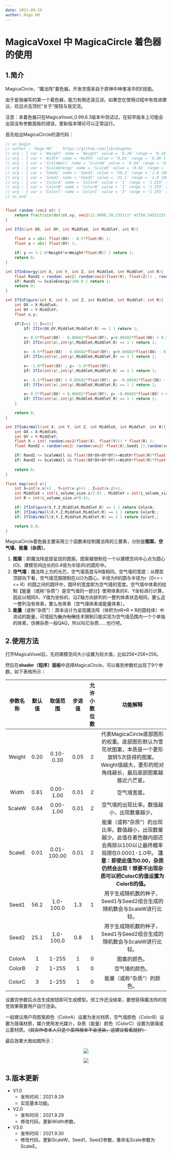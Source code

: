 ```yaml
---
date: 2021-09-29
author: Hugo HU
---
```


# MagicaVoxel 中 MagicaCircle 着色器的使用

## 1.简介

MagicaCircle，“魔法阵”着色器。开发灵感来自于原神中神里凌华的E技能。

由于是我编写的第一个着色器，能力有限还请见谅。如果您在使用过程中有改进建议，欢迎点击顶栏“关于”按钮与我交流。

注意：本着色器只在MagicaVoxel_0.99.6.3版本中测试过，在较早版本上可能会出现没有参数面板的错误，更新版本理论可以正常运行。

首先给出MagicaCircle的源代码：

```glsl
// xs_begin
// author : 'Hugo HU'    https://github.com/librehugohu
// arg : { var = 'Weight' name = 'Weight' value = '0.20' range = '0.10 0.30' step = '0.05' precision = '2' }
// arg : { var = 'Width' name = 'Width' value = '0.81' range = '0.00 1.00' step = '0.01' precision = '2' }
// arg : { var = 'ScaleWall' name = 'ScaleW' value = '0.64' range = '0.00 1.00' step = '0.01' precision = '2' }
// arg : { var = 'ScaleEnergy' name = 'ScaleE' value = '0.01' range = '0.01 100.00' step = '0.01' precision = '2' }
// arg : { var = 'Seed1' name = 'Seed1' value = '56.2' range = '1.0 100.0' step = '1.3' precision = '1' }
// arg : { var = 'Seed2' name = 'Seed2' value = '25.1' range = '1.0 100.0' step = '0.8' precision = '1' }
// arg : { var = 'ColorA' name = 'ColorA' value = '1' range = '1 255' step = '1' precision = '0' }
// arg : { var = 'ColorB' name = 'ColorB' value = '2' range = '1 255' step = '1' precision = '0' }
// arg : { var = 'ColorC' name = 'ColorC' value = '3' range = '1 255' step = '1' precision = '0' }
// xs_end


float random (vec2 st) {
    return fract(sin(dot(st.xy, vec2(12.9898,78.233)))* 43758.5453123);
}

int IfIn(int OX, int OY, int MiddleX, int MiddleY, int R){
    
    float x = abs( float(OX) - 0.5*float(R) );
    float y = abs( float(OY) );

    if( y <= (-2.0*Weight*x+Weight*float(R)) ) return 1;
    return 0;
}

int IfInEnergy(int X, int Y, int Z, int MiddleX, int MiddleY, int R){
    float Rand1 = random( vec2( random(vec2(float(X), float(Z))) , random(vec2(float(Y), float(Z))) ) );
    if( Rand1 <= ScaleEnergy/100.0 ) return 1;
    return 0;
}

int IfInFigure(int X, int Y, int Z, int MiddleX, int MiddleY, int R){
    int OX = X-MiddleX;
    int OY = Y-MiddleY;
    float x,y;

    if(Z==1 || Z==2){
        if( IfIn(OX,OY,MiddleX,MiddleY,R) == 1 ) return 1;

        x= 0.5*float(OX) - 0.86602*float(OY); y=0.86602*float(OX) + 0.5*float(OY); 
        if( IfIn(int(x),int(y),MiddleX,MiddleY,R) == 1 ) return 1;

        x= -0.5*float(OX) - 0.86602*float(OY); y=0.86602*float(OX) - 0.5*float(OY); 
        if( IfIn(int(x),int(y),MiddleX,MiddleY,R) == 1 ) return 1;

        x= -1.0*float(OX) ; y= -1.0*float(OY); 
        if( IfIn(int(x),int(y),MiddleX,MiddleY,R) == 1 ) return 1;

        x= -0.5*float(OX) + 0.86602*float(OY); y= -0.86602*float(OX) - 0.5*float(OY); 
        if( IfIn(int(x),int(y),MiddleX,MiddleY,R) == 1 ) return 1;

        x= 0.5*float(OX) + 0.86602*float(OY); y= -0.86602*float(OX) + 0.5*float(OY); 
        if( IfIn(int(x),int(y),MiddleX,MiddleY,R) == 1 ) return 1;
    }

    return 0;
}

int IfInAirWall(int X, int Y, int Z, int MiddleX, int MiddleY, int R){
    int OX = X-MiddleX;
    int OY = Y-MiddleY;
    float h = int( random(vec2(float(X), float(Y))) * float(R) );
    float Rand2 = random(vec2( random(vec2( float(X),Seed1 )),random(vec2( float(Y),Seed2 )) ));

    if( Rand2 <= ScaleWall && float(OX*OX+OY*OY)>=Width*float(R)*float(R) && (OX*OX+OY*OY)<=R*R && Z<=h && IfInEnergy(X,Y,Z,MiddleX,MiddleY,R) == 1 ) return 2;
    if( Rand2 <= ScaleWall && float(OX*OX+OY*OY)>=Width*float(R)*float(R) && (OX*OX+OY*OY)<=R*R && Z<=h ) return 1;
     
    return 0;
}

float map(vec3 v){
    int X=int(v.x)+1 , Y=int(v.y)+1 , Z=int(v.z)+1;
    int MiddleX = int(i_volume_size.x/2.0) , MiddleY = int(i_volume_size.y/2.0);
    int R = int(i_volume_size.x*0.4);

    if( IfInFigure(X,Y,Z,MiddleX,MiddleY,R) == 1 ) return ColorA;
    if( IfInAirWall(X,Y,Z,MiddleX,MiddleY,R) == 1 ) return ColorB;;
    if( IfInAirWall(X,Y,Z,MiddleX,MiddleY,R) == 2 ) return ColorC;;

    return 0.0;
}
```

MagicaCircle着色器主要采用三个函数来绘制魔法阵的三要素，分别是**图案、空气墙、能量（杂质）**。

1. **图案**：即魔法阵底部呈现的图案。图案被限制在一个以建模空间中心点为圆心(O)、建模空间边长的0.4倍为半径(R)的圆形中。
2. **空气墙**：魔法阵上方的光芒。空气墙高度与R值相同。空气墙的宽度：从模型顶部向下看，空气墙范围限制在以O为圆心，半径为R的圆与半径为r（0<= r <= R）的圆之间的圆环中，圆环的宽度即为空气墙的宽度。空气墙中体素的绘制【能量（或称“杂质”）是空气墙的一部分】使用体素的X、Y坐标进行计算，因此以相同X、Y值为坐标的、沿Z轴方向排列的一整列体素状态相同，要么这一整列没有体素，要么有体素（空气墙体素或能量体素）。
3. **能量**（或称“杂质”）：原本设计为呈现魔法阵（体积为πR\*R \* R的圆柱体）中流动的能量，可惜因为~~能力有限~~技术限制只能实现为空气墙范围内一个个单独的体素，仿佛杂质一般QAQ，所以叫它杂质……也行吧。

## 2.使用方法

打开MagicaVoxel后，先将建模空间大小设置为较大值，比如256\*256\*256。

然后在**shader（程序）面板**中选择MagicaCircle，可以看到参数栏出现了9个参数。如下表格所示：

<div align="center">

| 参数名称 | 默认值 |  取值范围   | 步进值 | 允许小数位数 |功能解释|
| :------: | :----: | :---------: | :----: | :----------: | :---------: |
|  Weight  |  0.20  |  0.10-0.30  |  0.05  |2|代表MagicaCircle底部图形的权重。底部图形默认为雪花状图案，本质是一个菱形旋转5次获得的图案。Weight值越大，菱形的短对角线越长，最后底部图案越接近六芒星。|
|  Width   |  0.81  |  0.00-1.00  |  0.01  |2|空气墙宽度。|
|  ScaleW  |  0.64  |  0.00-1.00  |  0.01  |2|空气墙的出现比率。数值越小，出现数量越少。|
|  ScaleE  |  0.01  | 0.01-100.00 |  0.01  |2| 能量（或称“杂质”）的出现比率。数值越小，出现数量越少。此值在着色器内部还会再除以100以让最终概率局限在0.0001-1.0中。 **注意：即使此值为0.00，杂质仍然会出现！想要不出现杂质可以把ColorC的值设置为ColorB的值。** |
|  Seed1   |  56.2  |  1.0-100.0  |  1.3   |      1       |用于生成随机数的种子，Seed1与Seed2组合生成的随机数会与ScaleW进行比较。|
|  Seed2   |  25.1  |  1.0-100.0  |  0.8   |      1       |用于生成随机数的种子，Seed1与Seed2组合生成的随机数会与ScaleW进行比较。|
|  ColorA  |   1    |    1-255    |   1    |      0       |图案的颜色。|
|  ColorB  |   2    |    1-255    |   1    |      0       |空气墙的颜色。|
|  ColorC  |   3    |    1-255    |   1    |      0       |能量（或称“杂质”）的颜色。|

</div>

设置完参数后点击生成按钮即可生成模型。但工作还没结束，要想获得魔法阵的视觉效果需要用户自行渲染。

一般建议用户将图案颜色（ColorA）设置为发光材质，空气墙颜色（ColorB）设置为玻璃材质，媒介使用发光媒介，杂质（能量）颜色（ColorC）设置为玻璃或云雾材质。~~（其实作者本人只是个菜鸡根本不会渲染，这建议看看就好）~~

最后效果大致如图所示：

<div align="center">

![](./MagicaCircle1.jpg)

![](./MagicaCircle2.jpg)

</div>

## 3.版本更新

* V1.0
    * 发布时间：2021.9.29
    * 实现基本功能。
* V2.0
    * 发布时间：2021.9.29
    * 修改代码，更新Width参数。
* V3.0
    * 发布时间：2021.9.30
    * 修改代码，更新ScaleW，Seed1，Seed2参数，重命名Scale参数为ScaleE。

